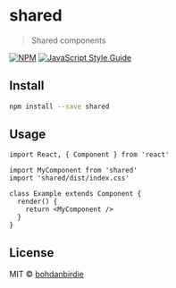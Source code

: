 # shared

> Shared components

[![NPM](https://img.shields.io/npm/v/shared.svg)](https://www.npmjs.com/package/shared) [![JavaScript Style Guide](https://img.shields.io/badge/code_style-standard-brightgreen.svg)](https://standardjs.com)

## Install

```bash
npm install --save shared
```

## Usage

```tsx
import React, { Component } from 'react'

import MyComponent from 'shared'
import 'shared/dist/index.css'

class Example extends Component {
  render() {
    return <MyComponent />
  }
}
```

## License

MIT © [bohdanbirdie](https://github.com/bohdanbirdie)
